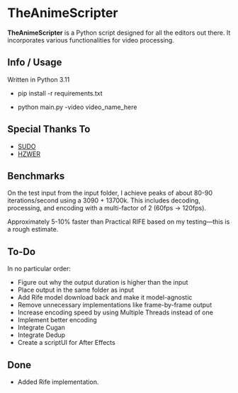 # TheAnimeScripter

**TheAnimeScripter** is a Python script designed for all the editors out there. It incorporates various functionalities for video processing.

## Info / Usage

Written in Python 3.11

- pip install -r requirements.txt

- python main.py -video video_name_here

## Special Thanks To

- [SUDO](https://github.com/styler00dollar/VSGAN-tensorrt-docker)
- [HZWER](https://github.com/hzwer/Practical-RIFE)

## Benchmarks

On the test input from the input folder, I achieve peaks of about 80-90 iterations/second using a 3090 + 13700k. This includes decoding, processing, and encoding with a multi-factor of 2 (60fps -> 120fps).

Approximately 5-10% faster than Practical RIFE based on my testing—this is a rough estimate.

## To-Do

In no particular order:

- Figure out why the output duration is higher than the input
- Place output in the same folder as input
- Add Rife model download back and make it model-agnostic
- Remove unnecessary implementations like frame-by-frame output
- Increase encoding speed by using Multiple Threads instead of one
- Implement better encoding
- Integrate Cugan
- Integrate Dedup
- Create a scriptUI for After Effects

## Done

- Added Rife implementation.
